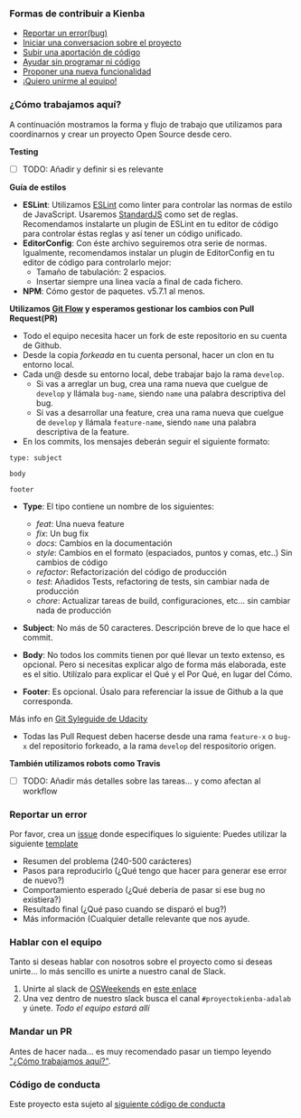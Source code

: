 ### Formas de contribuir a Kienba

- [Reportar un error(bug)](#reportar-un-error)
- [Iniciar una conversacion sobre el proyecto](#hablar-con-el-equipo)
- [Subir una aportación de código](#mandar-un-pr)
- [Ayudar sin programar ni código](#hablar-con-el-equipo)
- [Proponer una nueva funcionalidad](#hablar-con-el-equipo)
- [¡Quiero unirme al equipo!](#hablar-con-el-equipo)

### ¿Cómo trabajamos aquí?

A continuación mostramos la forma y flujo de trabajo que utilizamos para coordinarnos y crear un proyecto Open Source desde cero.

**Testing**

- [ ] TODO: Añadir y definir si es relevante

**Guía de estilos**

- **ESLint**: Utilizamos [ESLint](https://eslint.org/) como linter para controlar las normas de estilo de JavaScript. Usaremos [StandardJS](https://standardjs.com/) como set de reglas. Recomendamos instalarte un plugin de ESLint en tu editor de código para controlar éstas reglas y así tener un código unificado.
- **EditorConfig**: Con éste archivo seguiremos otra serie de normas. Igualmente, recomendamos instalar un plugin de EditorConfig en tu editor de código para controlarlo mejor:
  - Tamaño de tabulación: 2 espacios.
  - Insertar siempre una linea vacía a final de cada fichero.
- **NPM**: Cómo gestor de paquetes. v5.7.1 al menos.

**Utilizamos [Git Flow](http://slides.com/tebagomez/guilds-scrum-agile#/8/14) y esperamos gestionar los cambios con Pull Request(PR)**

* Todo el equipo necesita hacer un fork de este repositorio en su cuenta de Github.
* Desde la copia *forkeada* en tu cuenta personal, hacer un clon en tu entorno local.
* Cada un@ desde su entorno local, debe trabajar bajo la rama `develop`.
  * Si vas a arreglar un bug, crea una rama nueva que cuelgue de `develop` y llámala `bug-name`, siendo `name` una palabra descriptiva del bug.
  * Si vas a desarrollar una feature, crea una rama nueva que cuelgue de `develop` y llámala `feature-name`, siendo `name` una palabra descriptiva de la feature.
* En los commits, los mensajes deberán seguir el siguiente formato:
```
type: subject

body

footer
```
  * **Type**:
  El tipo contiene un nombre de los siguientes:
    * *feat*: Una nueva feature
    * *fix*: Un bug fix
    * *docs*: Cambios en la documentación
    * *style*: Cambios en el formato (espaciados, puntos y comas, etc..) Sin cambios de código
    * *refactor*: Refactorización del código de producción
    * *test*: Añadidos Tests, refactoring de tests, sin cambiar nada de producción
    * *chore*: Actualizar tareas de build, configuraciones, etc... sin cambiar nada de producción

  * **Subject**:
  No más de 50 caracteres. Descripción breve de lo que hace el commit.
  * **Body**:
  No todos los commits tienen por qué llevar un texto extenso, es opcional. Pero si necesitas explicar algo de forma más elaborada, este es el sitio.
  Utilízalo para explicar el Qué y el Por Qué, en lugar del Cómo.
  * **Footer**:
  Es opcional. Úsalo para referenciar la issue de Github a la que corresponda.

  Más info en [Git Syleguide de Udacity](http://udacity.github.io/git-styleguide/)

* Todas las Pull Request deben hacerse desde una rama `feature-x` o `bug-x` del repositorio forkeado, a la rama `develop` del respositorio origen.

**También utilizamos robots como Travis**

- [ ] TODO: Añadir más detalles sobre las tareas... y como afectan al workflow


### Reportar un error
Por favor, crea un [issue](/issues/new) donde especifiques lo siguiente:
Puedes utilizar la siguiente [template](https://github.com/OSWeekends/kienba/blob/master/docs/ISSUE_TEMPLATE.md)
- Resumen del problema (240-500 carácteres)
- Pasos para reproducirlo (¿Qué tengo que hacer para generar ese error de nuevo?)
- Comportamiento esperado (¿Qué debería de pasar si ese bug no existiera?)
- Resultado final (¿Qué paso cuando se disparó el bug?)
- Más información (Cualquier detalle relevante que nos ayude.

### Hablar con el equipo

Tanto si deseas hablar con nosotros sobre el proyecto como si deseas unirte... lo más sencillo es unirte a nuestro canal de Slack.

1. Unirte al slack de [OSWeekends](https://osweekends.com) en [este enlace](https://slack.osweekends.com)
2. Una vez dentro de nuestro slack busca el canal `#proyectokienba-adalab` y únete. _Todo el equipo estará allí_

### Mandar un PR

Antes de hacer nada... es muy recomendado pasar un tiempo leyendo ["¿Cómo trabajamos aquí?"](#c%C3%B3mo-trabajamos-aqu%C3%AD).

### Código de conducta

Este proyecto esta sujeto al [siguiente código de conducta](CODE_OF_CONDUCT.md)
